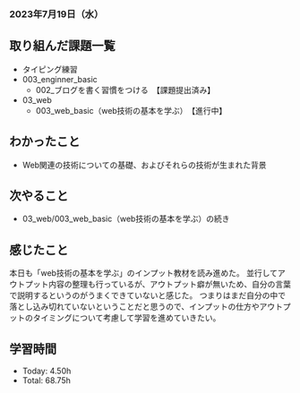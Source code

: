 ### 2023年7月19日（水）

## 取り組んだ課題一覧
- タイピング練習
- 003_enginner_basic
  - 002_ブログを書く習慣をつける　【課題提出済み】
- 03_web
  - 003_web_basic（web技術の基本を学ぶ）　【進行中】
## わかったこと
- Web関連の技術についての基礎、およびそれらの技術が生まれた背景
## 次やること
- 03_web/003_web_basic（web技術の基本を学ぶ）の続き

## 感じたこと
本日も「web技術の基本を学ぶ」のインプット教材を読み進めた。
並行してアウトプット内容の整理も行っているが、アウトプット癖が無いため、自分の言葉で説明するというのがうまくできていないと感じた。
つまりはまだ自分の中で落とし込み切れていないということだと思うので、インプットの仕方やアウトプットのタイミングについて考慮して学習を進めていきたい。
## 学習時間
- Today: 4.50h
- Total: 68.75h
